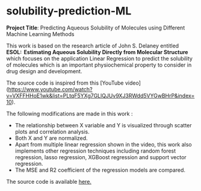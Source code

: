 # solubility-prediction-ML
**Project Title**: Predicting Aqueous Solubility of Molecules using Different Machine Learning Methods

This work is based on the research article of John S. Delaney entitled **ESOL:  Estimating Aqueous Solubility Directly from Molecular Structure**  which focuses on the application Linear Regression to predict the solubility of molecules which is an important physiochemical property to consider in drug design and development.
 
The source code is inspired from this [YouTube video] (https://www.youtube.com/watch?v=VXFFHHoE1wk&list=PLtqF5YXg7GLlQJUv9XJ3RWdd5VYGwBHrP&index=10).

The following modifications are made in this work :
+ The relationship between X variable and Y is visualized through scatter plots and correlation analysis.<br>
+ Both X and Y are normalized. <br>
+ Apart from multiple linear regression shown in the video, this work also implements other regression techniques including random forest regression, lasso regression, XGBoost regression and support vector regression.<br>
+ The MSE and R2 coefficient of the regression models are compared.

The source code is available [here.](https://github.com/shamita98/solubility-prediction-ML/blob/7e331de6648b3eb04569947bd0140591e4988e3b/Predicting%20aqueous%20solubility%20of%20molecules.ipynb)
